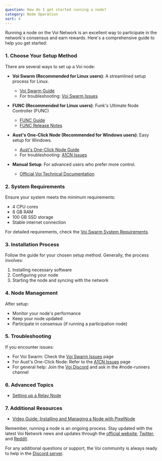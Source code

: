 ```yaml
---
question: How do I get started running a node?
category: Node Operation
sort: 4
---
```


Running a node on the Voi Network is an excellent way to participate in the network's consensus and earn rewards. Here's a comprehensive guide to help you get started:

### 1. Choose Your Setup Method

There are several ways to set up a Voi node:

- **Voi Swarm (Recommended for Linux users)**: A streamlined setup process for Linux.
  - [Voi Swarm Guide](https://voinetwork.github.io/voi-swarm)
  - For troubleshooting: [Voi Swarm Issues](https://github.com/VoiNetwork/voi-swarm/issues)

- **FUNC (Recommended for Linux users)**: Funk's Ultimate Node Controller (FUNC)
  - [FUNC Guide](https://github.com/GalaxyPay/func)
  - [FUNC Release Notes](https://github.com/GalaxyPay/func/releases)

- **Aust's One-Click Node (Recommended for Windows users)**: Easy setup for Windows.
  - [Aust's One-Click Node Guide](https://github.com/AustP/austs-one-click-node)
  - For troubleshooting: [A1CN Issues](https://github.com/AustP/austs-one-click-node/issues)

- **Manual Setup**: For advanced users who prefer more control.
  - [Official Voi Technical Documentation](https://docs.voi.network/)

### 2. System Requirements

Ensure your system meets the minimum requirements:

- 4 CPU cores
- 8 GB RAM
- 100 GB SSD storage
- Stable internet connection

For detailed requirements, check the [Voi Swarm System Requirements](https://voinetwork.github.io/voi-swarm/installation/system-requirements/).

### 3. Installation Process

Follow the guide for your chosen setup method. Generally, the process involves:

1. Installing necessary software
2. Configuring your node
3. Starting the node and syncing with the network

### 4. Node Management

After setup:

- Monitor your node's performance
- Keep your node updated
- Participate in consensus (if running a participation node)

### 5. Troubleshooting

If you encounter issues:

- For Voi Swarm: Check the [Voi Swarm Issues](https://github.com/VoiNetwork/voi-swarm/issues) page
- For Aust's One-Click Node: Refer to the [A1CN Issues](https://github.com/AustP/austs-one-click-node/issues) page
- For general help: Join the [Voi Discord](https://discord.gg/voi-network) and ask in the #node-runners channel

### 6. Advanced Topics

- [Setting up a Relay Node](https://voinetwork.github.io/voi-swarm/advanced-node-running/relay-node/)

### 7. Additional Resources

- [Video Guide: Installing and Managing a Node with PixelNode](https://www.youtube.com/watch?v=BbuViDosZbE)


Remember, running a node is an ongoing process. Stay updated with the latest Voi Network news and updates through the [official website](https://voi.network), [Twitter](https://twitter.com/Voi_Net), and [Reddit](https://www.reddit.com/r/Voi_Net/).

For any additional questions or support, the Voi community is always ready to help in the [Discord server](https://discord.gg/voi-network).

